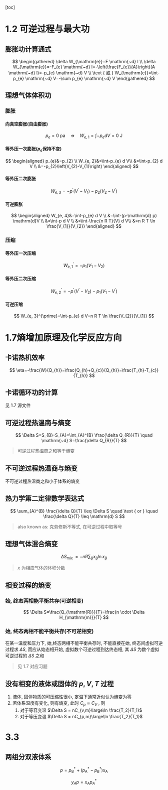 [toc]

# 1.2 可逆过程与最大功

## 膨胀功计算通式

$$
\begin{gathered}
\delta W_{\mathrm{e}}=F \mathrm{~d} l \\
\delta W_{\mathrm{e}}=-F_{e} \mathrm{~d} l=-\left(\frac{F_{e}}{A}\right)(A \mathrm{~d} l)=-p_{e} \mathrm{~d} V \\
\text { 或 } W_{\mathrm{e}}=\int-p_{e} \mathrm{~d} V=-\sum p_{e} \mathrm{~d} V
\end{gathered}
$$

## 理想气体体积功

### 膨胀

#### 向真空膨胀(自由膨胀)

$$
p_{e}=0\ \mathrm{pa} \quad \Rightarrow \quad W_{e, 1}=\int-p_{e} d V=0 \mathrm{~J}
$$

#### 等外压一次膨胀($p_e$保持不变)

$$
\begin{aligned}
p_{e}&=p_{2} \\
W_{e, 2}&=\int-p_{e} d V\\
&=\int-p_{2} d V \\
&=-p_{2}\left(V_{2}-V_{1}\right)
\end{aligned}
$$

#### 等外压二次膨胀

$$
W_{e, 3}=-p^{\prime}\left(V^{\prime}-V_{1}\right)-p_{2}\left(V_{2}-V^{\prime}\right)
$$

#### 可逆膨胀

$$
\begin{aligned}
W_{e, 4}&=\int-p_{e} d V \\
&=\int-(p-\mathrm{d} p) \mathrm{d}V \\
&=\int-p d V \\
&=\int-\frac{n R T}{V} d V\\
&=n R T \ln \frac{V_{1}}{V_{2}}
\end{aligned}
$$

### 压缩

#### 等外压一次压缩

$$
W_{e, 1}^{\prime}=-p_{1}\left(V_{1}-V_{2}\right)
$$

#### 等外压二次压缩

$$
W_{e, 2}^{\prime}=-p^{\prime}\left(V^{\prime}-V_{2}\right)-p_{1}\left(V_{1}-V^{\prime}\right)
$$

#### 可逆压缩

$$
W_{e, 3}^{\prime}=\int-p_{e} d V=n R T \ln \frac{V_{2}}{V_{1}}
$$



# 1.7熵增加原理及化学反应方向

## 卡诺热机效率

$$
\eta=-\frac{W}{Q_{h}}=\frac{Q_{h}+Q_{c}}{Q_{h}}=\frac{T_{h}-T_{c}}{T_{h}}
$$

## 卡诺循环功的计算

见 1.7 源文件

## 可逆过程热温商与熵变

$$
\Delta S=S_{B}-S_{A}=\int_{A}^{B} \frac{\delta Q_{R}}{T} \quad \mathrm{~d} S=\frac{\delta Q_{R}}{T}
$$

>   可逆过程热温商之和等于熵变

## 不可逆过程热温商与熵变

不可逆过程热温商之和小于体系的熵变

## 热力学第二定律数学表达式

$$
\sum_{A}^{B} \frac{\delta Q}{T} \leq \Delta S \quad \text { or } \quad \frac{\delta Q}{T} \leq \mathrm{d} S
$$

>   also known as: 克劳修斯不等式, 在可逆过程中取等号

## 理想气体混合熵变

$$
\Delta S_{\text {mix }} =-n R \sum_{B} x_{B} \ln x_{B}
$$

>$x$ 为相应气体的体积分数

## 相变过程的熵变

### 始, 终态两相能平衡共存(可逆相变)

$$
\Delta S=\frac{Q_{\mathrm{R}}}{T}=\frac{n \cdot \Delta H_{\mathrm{m}}}{T}
$$

### 始, 终态两相不能平衡共存(不可逆相变)

在某一温度和压力下, 始,终态两相不能平衡共存时, 不能直接在始, 终态间虚拟可逆过程求 $\Delta S ,$ 而应从始态相开始, 虚拟数个可逆过程到达终态相, 其 $\Delta S$ 为数个虚拟可逆过程的 $\Delta S$ 之和

>   见 1.7 对应习题

## 没有相变的液体或固体的 $p,V,T$ 过程

1.   液体, 固体物质的可压缩性很小, 定温下通常近似认为熵变为零
2.   若体系温度有变化, 则有熵变, 此时 $C_p\approx C_V$ , 则
     1.   对于等容变温 $\Delta S = nC_{v,m}\large\ln \frac{T_2}{T_1}$
     2.   对于等压变温 $\Delta S = nC_{p,m}\large\ln \frac{T_2}{T_1}$

# 3.3

## 两组分双液体系

$$
p=p_{\mathrm{B}}^{*}+\left(p_{\mathrm{A}}^{*}-p_{\mathrm{B}}^{*}\right) x_{\mathrm{A}}
$$

$$
y_A p = x_A p_A^*
$$

